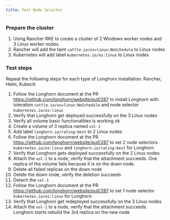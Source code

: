 ```yaml
---
title: Test Node Selector
---
```

### Prepare the cluster
1. Using Rancher RKE to create a cluster of 2 Windows worker nodes and 3 Linux worker nodes.
1. Rancher will add the taint `cattle.io/os=linux:NoSchedule` to Linux nodes
1. Kubernetes will add label `kubernetes.io/os:linux` to Linux nodes

### Test steps
Repeat the following steps for each type of Longhorn installation: Rancher, Helm, Kubectl:
1. Follow the Longhorn document at the PR https://github.com/longhorn/website/pull/287 to install Longhorn with toleration `cattle.io/os=linux:NoSchedule` and node selector `kubernetes.io/os:linux`
1. Verify that Longhorn get deployed successfully on the 3 Linux nodes
1. Verify all volume basic functionalities is working ok
1. Create a volume of 3 replica named `vol-1`
1. Add label `longhorn.io/rating:best` to 2 Linux nodes
1. Follow the Longhorn document at the PR https://github.com/longhorn/website/pull/287 to set 2 node selectors `kubernetes.io/os:linux` and `longhorn.io/rating:best` for Longhorn
1. Verify that Longhorn gets deployed successfully on the 2 Linux nodes
1. Attach the `vol-1` to a node, verify that the attachment succeeds. One replica of the volume fails because it is on the down node.
1. Delete all failed replicas on the down node
1. Delete the down node, verify the deletion succeeds
1. Detach the `vol-1`
1. Follow the Longhorn document at the PR https://github.com/longhorn/website/pull/287 to set 1 node selector `kubernetes.io/os:linux` for Longhorn
1. Verify that Longhorn get redeployed successfully on the 3 Linux nodes   
1. Attach the `vol-1` to a node, verify that the attachment succeeds. Longhorn starts rebuild the 3rd replica on the new node